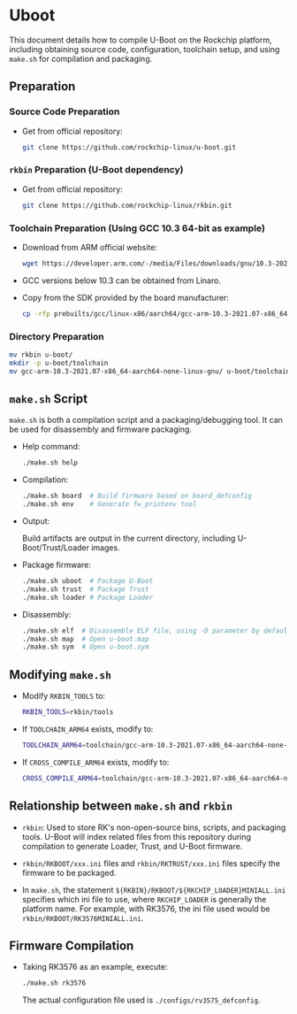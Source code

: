 # Uboot

This document details how to compile U-Boot on the Rockchip platform, including obtaining source code, configuration, toolchain setup, and using `make.sh` for compilation and packaging.

## Preparation

### Source Code Preparation

- Get from official repository:

  ```bash
  git clone https://github.com/rockchip-linux/u-boot.git
  ```

### `rkbin` Preparation (U-Boot dependency)

- Get from official repository:

  ```bash
  git clone https://github.com/rockchip-linux/rkbin.git
  ```

### Toolchain Preparation (Using GCC 10.3 64-bit as example)

- Download from ARM official website:

  ```bash
  wget https://developer.arm.com/-/media/Files/downloads/gnu/10.3-2021.07/binrel/gcc-arm-10.3-2021.07-x86_64-aarch64-none-linux-gnu.tar.xz
  ```

- GCC versions below 10.3 can be obtained from Linaro.

- Copy from the SDK provided by the board manufacturer:

  ```bash
  cp -rfp prebuilts/gcc/linux-x86/aarch64/gcc-arm-10.3-2021.07-x86_64-aarch64-none-linux-gnu/ .
  ```

### Directory Preparation

```bash
mv rkbin u-boot/
mkdir -p u-boot/toolchain
mv gcc-arm-10.3-2021.07-x86_64-aarch64-none-linux-gnu/ u-boot/toolchain/
```

## `make.sh` Script

`make.sh` is both a compilation script and a packaging/debugging tool. It can be used for disassembly and firmware packaging.

- Help command:

  ```bash
  ./make.sh help
  ```

- Compilation:

  ```bash
  ./make.sh board  # Build firmware based on board_defconfig
  ./make.sh env    # Generate fw_printenv tool
  ```

- Output:

  Build artifacts are output in the current directory, including U-Boot/Trust/Loader images.

- Package firmware:

  ```bash
  ./make.sh uboot  # Package U-Boot
  ./make.sh trust  # Package Trust
  ./make.sh loader # Package Loader
  ```

- Disassembly:

  ```bash
  ./make.sh elf  # Disassemble ELF file, using -D parameter by default
  ./make.sh map  # Open u-boot.map
  ./make.sh sym  # Open u-boot.sym
  ```

## Modifying `make.sh`

- Modify `RKBIN_TOOLS` to:

  ```bash
  RKBIN_TOOLS=rkbin/tools
  ```

- If `TOOLCHAIN_ARM64` exists, modify to:

  ```bash
  TOOLCHAIN_ARM64=toolchain/gcc-arm-10.3-2021.07-x86_64-aarch64-none-linux-gnu/bin
  ```

- If `CROSS_COMPILE_ARM64` exists, modify to:

  ```bash
  CROSS_COMPILE_ARM64=toolchain/gcc-arm-10.3-2021.07-x86_64-aarch64-none-linux-gnu/bin
  ```

## Relationship between `make.sh` and `rkbin`

- `rkbin`: Used to store RK's non-open-source bins, scripts, and packaging tools. U-Boot will index related files from this repository during compilation to generate Loader, Trust, and U-Boot firmware.

- `rkbin/RKBOOT/xxx.ini` files and `rkbin/RKTRUST/xxx.ini` files specify the firmware to be packaged.

- In `make.sh`, the statement `${RKBIN}/RKBOOT/${RKCHIP_LOADER}MINIALL.ini` specifies which ini file to use, where `RKCHIP_LOADER` is generally the platform name. For example, with RK3576, the ini file used would be `rkbin/RKBOOT/RK3576MINIALL.ini`.

## Firmware Compilation

- Taking RK3576 as an example, execute:

  ```bash
  ./make.sh rk3576
  ```

  The actual configuration file used is `./configs/rv3575_defconfig`.

